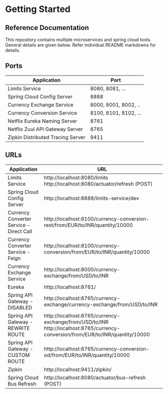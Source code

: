 # Getting Started

## Reference Documentation
This repository contains multiple microservices and spring cloud tools. General details are given below. Refer individual README markdowns for details.

## Ports

| Application                       | Port                  |
| --------------------------------- | --------------------- |
| Limits Service                    | 8080, 8081, ...       |
| Spring Cloud Config Server        | 8888                  |
| Currency Exchange Service         | 8000, 8001, 8002, ..  |
| Currency Conversion Service       | 8100, 8101, 8102, ... |
| Netflix Eureka Naming Server      | 8761                  |
| Netflix Zuul API Gateway Server   | 8765                  |
| Zipkin Distributed Tracing Server | 9411                  |

## URLs

| Application                              | URL                                                                                                                              |
| ---------------------------------------- | -------------------------------------------------------------------------------------------------------------------------------- |
| Limits Service                           | http://localhost:8080/limits http://localhost:8080/actuator/refresh  (POST)                                                      |
| Spring Cloud Config Server               | http://localhost:8888/limits-service/dev                                                                                         |
| Currency Converter Service - Direct Call | http://localhost:8100/currency-conversion-rest/from/EUR/to/INR/quantity/10000                                                    |
| Currency Converter Service - Feign       | http://localhost:8100/currency-conversion/from/EUR/to/INR/quantity/10000                                                         |
| Currency Exchange Service                | http://localhost:8000/currency-exchange/from/USD/to/INR                                                                          |
| Eureka                                   | http://localhost:8761/                                                                                                           |
| Spring API Gateway - DISABLED            | http://localhost:8765/currency-exchange/currency-exchange/from/USD/to/INR                                                        |
| Spring API Gateway - REWRITE ROUTE       | http://localhost:8765/currency-exchange/from/USD/to/INR http://localhost:8765/currency-conversion/from/EUR/to/INR/quantity/10000 |
| Spring API Gateway - CUSTOM ROUTE        | http://localhost:8765/currency-conversion-od/from/EUR/to/INR/quantity/10000                                                      |
| Zipkin                                   | http://localhost:9411/zipkin/                                                                                                    |
| Spring Cloud Bus Refresh                 | http://localhost:8080/actuator/bus-refresh (POST)                                                                                |

